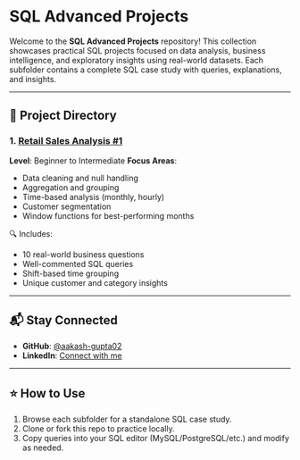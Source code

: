 # SQL Advanced Projects

Welcome to the **SQL Advanced Projects** repository! This collection showcases practical SQL projects focused on data analysis, business intelligence, and exploratory insights using real-world datasets. Each subfolder contains a complete SQL case study with queries, explanations, and insights.

---

## 📂 Project Directory

### 1. [Retail Sales Analysis #1](https://github.com/aakash-gupta02/SQL-Adavnced-Projects/tree/main/Retail%20Sales%20Analysis%20%231)

**Level**: Beginner to Intermediate
**Focus Areas**:

* Data cleaning and null handling
* Aggregation and grouping
* Time-based analysis (monthly, hourly)
* Customer segmentation
* Window functions for best-performing months

🔍 Includes:

* 10 real-world business questions
* Well-commented SQL queries
* Shift-based time grouping
* Unique customer and category insights

---

## 📬 Stay Connected

* **GitHub**: [@aakash-gupta02](https://github.com/aakash-gupta02)
* **LinkedIn**: [Connect with me](https://www.linkedin.com/in/aakash-gupta-5a337928b)

---

## ⭐ How to Use

1. Browse each subfolder for a standalone SQL case study.
2. Clone or fork this repo to practice locally.
3. Copy queries into your SQL editor (MySQL/PostgreSQL/etc.) and modify as needed.
